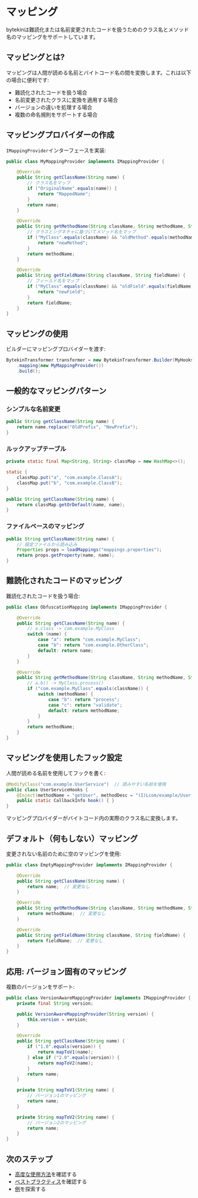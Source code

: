 # マッピング

bytekinは難読化または名前変更されたコードを扱うためのクラス名とメソッド名のマッピングをサポートしています。

## マッピングとは?

マッピングは人間が読める名前とバイトコード名の間を変換します。これは以下の場合に便利です:
- 難読化されたコードを扱う場合
- 名前変更されたクラスに変換を適用する場合
- バージョンの違いを処理する場合
- 複数の命名規則をサポートする場合

## マッピングプロバイダーの作成

`IMappingProvider`インターフェースを実装:

```java
public class MyMappingProvider implements IMappingProvider {

    @Override
    public String getClassName(String name) {
        // クラス名をマップ
        if ("OriginalName".equals(name)) {
            return "MappedName";
        }
        return name;
    }

    @Override
    public String getMethodName(String className, String methodName, String descriptor) {
        // クラスとシグネチャに基づいてメソッド名をマップ
        if ("MyClass".equals(className) && "oldMethod".equals(methodName)) {
            return "newMethod";
        }
        return methodName;
    }

    @Override
    public String getFieldName(String className, String fieldName) {
        // フィールド名をマップ
        if ("MyClass".equals(className) && "oldField".equals(fieldName)) {
            return "newField";
        }
        return fieldName;
    }
}
```

## マッピングの使用

ビルダーにマッピングプロバイダーを渡す:

```java
BytekinTransformer transformer = new BytekinTransformer.Builder(MyHooks.class)
    .mapping(new MyMappingProvider())
    .build();
```

## 一般的なマッピングパターン

### シンプルな名前変更

```java
public String getClassName(String name) {
    return name.replace("OldPrefix", "NewPrefix");
}
```

### ルックアップテーブル

```java
private static final Map<String, String> classMap = new HashMap<>();

static {
    classMap.put("a", "com.example.ClassA");
    classMap.put("b", "com.example.ClassB");
}

public String getClassName(String name) {
    return classMap.getOrDefault(name, name);
}
```

### ファイルベースのマッピング

```java
public String getClassName(String name) {
    // 設定ファイルから読み込み
    Properties props = loadMappings("mappings.properties");
    return props.getProperty(name, name);
}
```

## 難読化されたコードのマッピング

難読化されたコードを扱う場合:

```java
public class ObfuscationMapping implements IMappingProvider {

    @Override
    public String getClassName(String name) {
        // a.class -> com.example.MyClass
        switch (name) {
            case "a": return "com.example.MyClass";
            case "b": return "com.example.OtherClass";
            default: return name;
        }
    }

    @Override
    public String getMethodName(String className, String methodName, String descriptor) {
        // a.b() -> MyClass.process()
        if ("com.example.MyClass".equals(className)) {
            switch (methodName) {
                case "b": return "process";
                case "c": return "validate";
                default: return methodName;
            }
        }
        return methodName;
    }
}
```

## マッピングを使用したフック設定

人間が読める名前を使用してフックを書く:

```java
@ModifyClass("com.example.UserService")  // 読みやすい名前を使用
public class UserServiceHooks {
    @Inject(methodName = "getUser", methodDesc = "(I)Lcom/example/User;", at = At.HEAD)
    public static CallbackInfo hook() { }
}
```

マッピングプロバイダーがバイトコード内の実際のクラス名に変換します。

## デフォルト（何もしない）マッピング

変更されない名前のために空のマッピングを使用:

```java
public class EmptyMappingProvider implements IMappingProvider {

    @Override
    public String getClassName(String name) {
        return name;  // 変更なし
    }

    @Override
    public String getMethodName(String className, String methodName, String descriptor) {
        return methodName;  // 変更なし
    }

    @Override
    public String getFieldName(String className, String fieldName) {
        return fieldName;  // 変更なし
    }
}
```

## 応用: バージョン固有のマッピング

複数のバージョンをサポート:

```java
public class VersionAwareMappingProvider implements IMappingProvider {
    private final String version;

    public VersionAwareMappingProvider(String version) {
        this.version = version;
    }

    @Override
    public String getClassName(String name) {
        if ("1.0".equals(version)) {
            return mapToV1(name);
        } else if ("2.0".equals(version)) {
            return mapToV2(name);
        }
        return name;
    }

    private String mapToV1(String name) {
        // バージョン1のマッピング
        return name;
    }

    private String mapToV2(String name) {
        // バージョン2のマッピング
        return name;
    }
}
```

## 次のステップ

- [高度な使用方法](./advanced-usage.md)を確認する
- [ベストプラクティス](./best-practices.md)を確認する
- [例](./examples.md)を探索する
